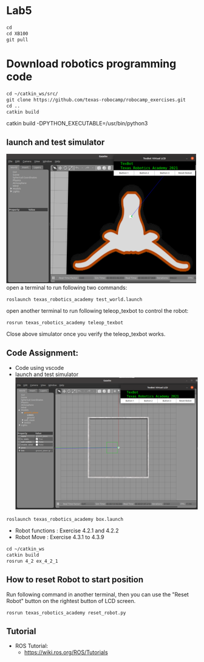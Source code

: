 # Lab5 
```
cd
cd XB100
git pull
```

# Download robotics programming code
```
cd ~/catkin_ws/src/
git clone https://github.com/texas-robocamp/robocamp_exercises.git
cd ..
catkin build
```
catkin build -DPYTHON_EXECUTABLE=/usr/bin/python3


## launch and test simulator 
<img src="test_world.PNG" width=500><br>
open a terminal to run following two commands:
```
roslaunch texas_robotics_academy test_world.launch 
```
open another terminal to run following teleop_texbot to control the robot:
```
rosrun texas_robotics_academy teleop_texbot
```
Close above simulator once you verify the teleop_texbot works. 

## Code Assignment:
* Code using vscode  
* launch and test simulator 
<br><img src="box.PNG" width=500><br>
```
roslaunch texas_robotics_academy box.launch
```

* Robot functions :  Exercise 4.2.1 and 4.2.2 
* Robot Move : Exercise 4.3.1 to 4.3.9
```
cd ~/catkin_ws
catkin build
rosrun 4_2 ex_4_2_1
```

## How to reset Robot to start position
Run following command in another terminal, then you can use the "Reset Robot" button on the rightest button of LCD screen. 
```
rosrun texas_robotics_academy reset_robot.py
```

## Tutorial 
* ROS Tutorial:
  * https://wiki.ros.org/ROS/Tutorials

